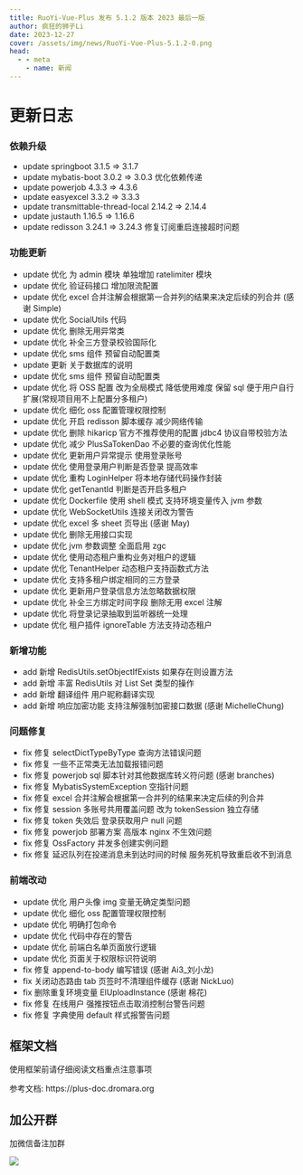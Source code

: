 ```yaml
---
title: RuoYi-Vue-Plus 发布 5.1.2 版本 2023 最后一版
author: 疯狂的狮子Li
date: 2023-12-27
cover: /assets/img/news/RuoYi-Vue-Plus-5.1.2-0.png
head:
  - - meta
    - name: 新闻
---
```


# 更新日志

### 依赖升级

- update springboot 3.1.5 => 3.1.7
- update mybatis-boot 3.0.2 => 3.0.3 优化依赖传递
- update powerjob 4.3.3 => 4.3.6
- update easyexcel 3.3.2 => 3.3.3
- update transmittable-thread-local 2.14.2 => 2.14.4
- update justauth 1.16.5 => 1.16.6
- update redisson 3.24.1 => 3.24.3 修复订阅重启连接超时问题

### 功能更新

- update 优化 为 admin 模块 单独增加 ratelimiter 模块
- update 优化 验证码接口 增加限流配置
- update 优化 excel 合并注解会根据第一合并列的结果来决定后续的列合并 (感谢 Simple)
- update 优化 SocialUtils 代码
- update 优化 删除无用异常类
- update 优化 补全三方登录校验国际化
- update 优化 sms 组件 预留自动配置类
- update 更新 关于数据库的说明
- update 优化 sms 组件 预留自动配置类
- update 优化 将 OSS 配置 改为全局模式 降低使用难度 保留 sql 便于用户自行扩展(常规项目用不上配置分多租户)
- update 优化 细化 oss 配置管理权限控制
- update 优化 开启 redisson 脚本缓存 减少网络传输
- update 优化 删除 hikaricp 官方不推荐使用的配置 jdbc4 协议自带校验方法
- update 优化 减少 PlusSaTokenDao 不必要的查询优化性能
- update 优化 更新用户异常提示 使用登录账号
- update 优化 使用登录用户判断是否登录 提高效率
- update 优化 重构 LoginHelper 将本地存储代码操作封装
- update 优化 getTenantId 判断是否开启多租户
- update 优化 Dockerfile 使用 shell 模式 支持环境变量传入 jvm 参数
- update 优化 WebSocketUtils 连接关闭改为警告
- update 优化 excel 多 sheet 页导出 (感谢 May)
- update 优化 删除无用接口实现
- update 优化 jvm 参数调整 全面启用 zgc
- update 优化 使用动态租户重构业务对租户的逻辑
- update 优化 TenantHelper 动态租户支持函数式方法
- update 优化 支持多租户绑定相同的三方登录
- update 优化 更新用户登录信息方法忽略数据权限
- update 优化 补全三方绑定时间字段 删除无用 excel 注解
- update 优化 将登录记录抽取到监听器统一处理
- update 优化 租户插件 ignoreTable 方法支持动态租户

### 新增功能

- add 新增 RedisUtils.setObjectIfExists 如果存在则设置方法
- add 新增 丰富 RedisUtils 对 List Set 类型的操作
- add 新增 翻译组件 用户昵称翻译实现
- add 新增 响应加密功能 支持注解强制加密接口数据 (感谢 MichelleChung)

### 问题修复

- fix 修复 selectDictTypeByType 查询方法错误问题
- fix 修复 一些不正常类无法加载报错问题
- fix 修复 powerjob sql 脚本针对其他数据库转义符问题 (感谢 branches)
- fix 修复 MybatisSystemException 空指针问题
- fix 修复 excel 合并注解会根据第一合并列的结果来决定后续的列合并
- fix 修复 session 多账号共用覆盖问题 改为 tokenSession 独立存储
- fix 修复 token 失效后 登录获取用户 null 问题
- fix 修复 powerjob 部署方案 高版本 nginx 不生效问题
- fix 修复 OssFactory 并发多创建实例问题
- fix 修复 延迟队列在投递消息未到达时间的时候 服务死机导致重启收不到消息

### 前端改动

- update 优化 用户头像 img 变量无确定类型问题
- update 优化 细化 oss 配置管理权限控制
- update 优化 明确打包命令
- update 优化 代码中存在的警告
- update 优化 前端白名单页面放行逻辑
- update 优化 页面关于权限标识符说明
- fix 修复 append-to-body 编写错误 (感谢 Ai3\_刘小龙)
- fix 关闭动态路由 tab 页签时不清理组件缓存 (感谢 NickLuo)
- fix 删除重复环境变量 ElUploadInstance (感谢 棉花)
- fix 修复 在线用户 强推按钮点击取消控制台警告问题
- fix 修复 字典使用 default 样式报警告问题

## 框架文档

使用框架前请仔细阅读文档重点注意事项

参考文档: https://plus\-doc.dromara.org

## 加公开群

加微信备注加群

![](/assets/img/news/RuoYi-Vue-Plus-5.1.0-1.png)
